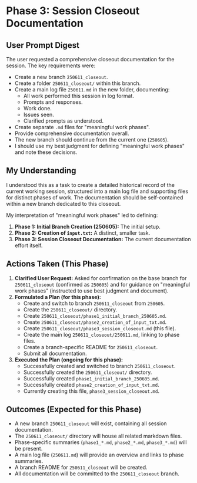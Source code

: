 # Phase 3: Session Closeout Documentation

## User Prompt Digest

The user requested a comprehensive closeout documentation for the session. The key requirements were:
- Create a new branch `250611_closeout`.
- Create a folder `250611_closeout/` within this branch.
- Create a main log file `250611.md` in the new folder, documenting:
    - All work performed this session in log format.
    - Prompts and responses.
    - Work done.
    - Issues seen.
    - Clarified prompts as understood.
- Create separate `.md` files for "meaningful work phases".
- Provide comprehensive documentation overall.
- The new branch should continue from the current one (`250605`).
- I should use my best judgment for defining "meaningful work phases" and note these decisions.

## My Understanding

I understood this as a task to create a detailed historical record of the current working session, structured into a main log file and supporting files for distinct phases of work. The documentation should be self-contained within a new branch dedicated to this closeout.

My interpretation of "meaningful work phases" led to defining:
1.  **Phase 1: Initial Branch Creation (250605):** The initial setup.
2.  **Phase 2: Creation of `input.txt`:** A distinct, smaller task.
3.  **Phase 3: Session Closeout Documentation:** The current documentation effort itself.

## Actions Taken (This Phase)

1.  **Clarified User Request:** Asked for confirmation on the base branch for `250611_closeout` (confirmed as `250605`) and for guidance on "meaningful work phases" (instructed to use best judgment and document).
2.  **Formulated a Plan (for this phase):**
    *   Create and switch to branch `250611_closeout` from `250605`.
    *   Create the `250611_closeout/` directory.
    *   Create `250611_closeout/phase1_initial_branch_250605.md`.
    *   Create `250611_closeout/phase2_creation_of_input_txt.md`.
    *   Create `250611_closeout/phase3_session_closeout.md` (this file).
    *   Create the main log `250611_closeout/250611.md`, linking to phase files.
    *   Create a branch-specific README for `250611_closeout`.
    *   Submit all documentation.
3.  **Executed the Plan (ongoing for this phase):**
    *   Successfully created and switched to branch `250611_closeout`.
    *   Successfully created the `250611_closeout/` directory.
    *   Successfully created `phase1_initial_branch_250605.md`.
    *   Successfully created `phase2_creation_of_input_txt.md`.
    *   Currently creating this file, `phase3_session_closeout.md`.

## Outcomes (Expected for this Phase)

- A new branch `250611_closeout` will exist, containing all session documentation.
- The `250611_closeout/` directory will house all related markdown files.
- Phase-specific summaries (`phase1_*.md`, `phase2_*.md`, `phase3_*.md`) will be present.
- A main log file (`250611.md`) will provide an overview and links to phase summaries.
- A branch README for `250611_closeout` will be created.
- All documentation will be committed to the `250611_closeout` branch.
